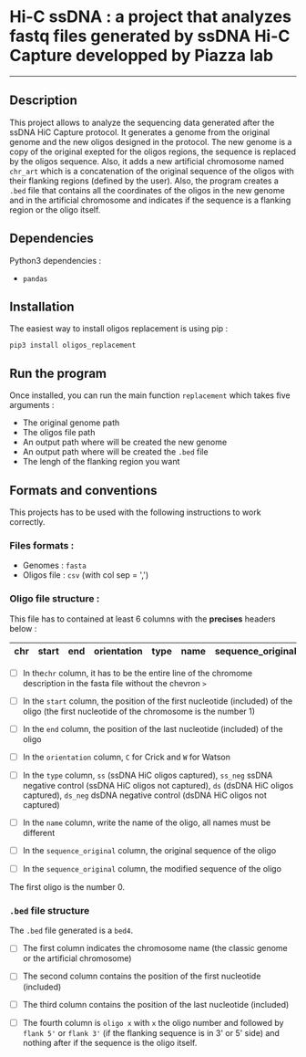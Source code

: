# Hi-C ssDNA : a project that analyzes fastq files generated by ssDNA Hi-C Capture developped by Piazza lab



***

## Description  
This project allows to analyze the sequencing data generated after the ssDNA HiC Capture
protocol. It generates a genome from the original genome and the new oligos designed in the
protocol. The new genome is a copy of the original exepted for the oligos regions, the sequence is 
replaced by the oligos sequence. Also, it adds a new artificial chromosome named ```chr_art```
which is a concatenation of the original sequence of the oligos with their flanking regions
(defined by the user). Also, the program creates a ```.bed``` file that contains all the 
coordinates of the oligos in the new genome and in the artificial chromosome and indicates if
the sequence is a flanking region or the oligo itself.

## Dependencies  
Python3 dependencies :
- ```pandas```

## Installation

The easiest way to install oligos replacement is using pip : 
```
pip3 install oligos_replacement 
```

## Run the program

Once installed, you can run the main function ```replacement``` 
which takes five arguments :

- The original genome path
- The oligos file path
- An output path where will be created the new genome
- An output path where will be created the ```.bed``` file
- The lengh of the flanking region you want

## Formats and conventions

This projects has to be used with the following instructions to work correctly.

### Files formats :

- Genomes : ```fasta```
- Oligos file : ```csv``` (with col sep = ',')

### Oligo file structure :

This file has to contained at least 6 columns with the **precises** headers below :

| chr | start | end | orientation | type | name | sequence_original | sequence_modified |
|-----|-------|-----|-------------|------|------|-------------------|-------------------|

- [ ] In the```chr``` column, it has to be the entire line of the chromome description in the fasta file without 
the chevron ```>```

- [ ] In the ```start``` column, the position of the first nucleotide (included) of the oligo 
(the first nucleotide of the chromosome is the number 1)

- [ ] In the ```end``` column, the position of the last nucleotide (included) of the oligo

- [ ] In the ```orientation``` column, ```C``` for Crick and ```W``` for Watson

- [ ] In the ```type``` column, ```ss``` (ssDNA HiC oligos captured),
```ss_neg``` ssDNA negative control (ssDNA HiC oligos not captured),
```ds``` (dsDNA HiC oligos captured),
```ds_neg``` dsDNA negative control (dsDNA HiC oligos not captured)

- [ ] In the ```name``` column, write the name of the oligo, all names must be different

- [ ] In the ```sequence_original``` column, the original sequence of the oligo

- [ ] In the ```sequence_original``` column, the modified sequence of the oligo

The first oligo is the number 0.

### ```.bed``` file structure

The ```.bed``` file generated is a ```bed4```. 

- [ ] The first column indicates the chromosome name (the classic genome or the
artificial chromosome)
- [ ] The second column contains the position of the first nucleotide (included)
- [ ] The third column contains the position of the last nucleotide (included)
- [ ] The fourth column is ```oligo x``` with ```x``` the oligo number and followed by ```flank 5'``` or ```flank 3'```
  (if the flanking sequence is in 3' or 5' side) and nothing after if the sequence is 
the oligo itself.

